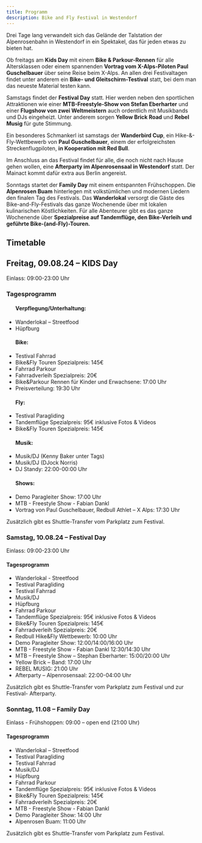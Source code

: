 ```yaml
---
title: Programm
description: Bike and Fly Festival in Westendorf
---
```


Drei Tage lang verwandelt sich das Gelände der Talstation der Alpenrosenbahn in Westendorf in ein Spektakel, das für jeden etwas zu bieten hat.

Ob freitags am **Kids Day** mit einem **Bike & Parkour-Rennen** für alle Altersklassen oder einem spannenden **Vortrag vom X-Alps-Piloten Paul Guschelbauer** über seine Reise beim X-Alps. An allen drei Festivaltagen findet unter anderem ein **Bike- und Gleitschirm-Testival** statt, bei dem man das neueste Material testen kann.

Samstags findet der **Festival Day** statt. Hier werden neben den sportlichen Attraktionen wie einer **MTB-Freestyle-Show von Stefan Eberharter** und einer **Flugshow von zwei Weltmeistern** auch ordentlich mit Musikbands und DJs eingeheizt. Unter anderem sorgen **Yellow Brick Road** und **Rebel Musig** für gute Stimmung.

Ein besonderes Schmankerl ist samstags der **Wanderbird Cup**, ein Hike-&-Fly-Wettbewerb von **Paul Guschelbauer**, einem der erfolgreichsten Streckenflugpiloten, **in Kooperation mit Red Bull**.

Im Anschluss an das Festival findet für alle, die noch nicht nach Hause gehen wollen, eine **Afterparty im Alpenrosensaal in Westendorf** statt. Der Mainact kommt dafür extra aus Berlin angereist.

Sonntags startet der **Family Day** mit einem entspannten Frühschoppen. Die **Alpenrosen Buam** hinterlegen mit volkstümlichen und modernen Liedern den finalen Tag des Festivals. Das **Wanderlokal** versorgt die Gäste des Bike-and-Fly-Festivals das ganze Wochenende über mit lokalen kulinarischen Köstlichkeiten. Für alle Abenteurer gibt es das ganze Wochenende über **Spezialpreise auf Tandemflüge, den Bike-Verleih und geführte Bike-(and-Fly)-Touren.**

## Timetable

<div class="grid md:grid-cols-3 gap-4 mb-10">
  <div class="bg-[#c2deba] shadow-md rounded-lg p-4">
    <h2>Freitag, 09.08.24 – KIDS Day</h2>
    <p>Einlass: 09:00-23:00 Uhr</p>
    <h3>Tagesprogramm</h3>
    <ul>
      <h4>Verpflegung/Unterhaltung:</h4>
      <li>Wanderlokal – Streetfood</li>
      <li>Hüpfburg</li>
      <h4>Bike:</h4>
      <li>Testival Fahrrad</li>
      <li>Bike&Fly Touren Spezialpreis: 145€</li>
      <li>Fahrrad Parkour</li>
      <li>Fahrradverleih Spezialpreis: 20€</li>
      <li>Bike&Parkour Rennen für Kinder und Erwachsene: 17:00 Uhr</li>
      <li>Preisverteilung: 19:30 Uhr</li>
      <h4>Fly:</h4>
      <li>Testival Paragliding</li>
      <li>Tandemflüge Spezialpreis: 95€ inklusive Fotos & Videos</li>
      <li>Bike&Fly Touren Spezialpreis: 145€</li>
      <h4>Musik:</h4>
      <li>Musik/DJ (Kenny Baker unter Tags)</li>
      <li>Musik/DJ (DJock Norris)</li>
      <li>DJ Standy: 22:00-00:00 Uhr</li>
      <h4>Shows:</h4>
      <li>Demo Paragleiter Show: 17:00 Uhr</li>
      <li>MTB - Freestyle Show - Fabian Dankl</li>
      <li>Vortrag von Paul Guschelbauer, Redbull Athlet – X Alps: 17:30 Uhr</li>
    </ul>
    <p>Zusätzlich gibt es Shuttle-Transfer vom Parkplatz zum Festival.</p>
  </div>
  <div class="bg-[#b0def1] shadow-md rounded-lg p-4">
    <h3>Samstag, 10.08.24 – Festival Day</h3>
    <p>Einlass: 09:00-23:00 Uhr</p>
    <h4>Tagesprogramm</h4>
    <ul>
      <li>Wanderlokal - Streetfood</li>
      <li>Testival Paragliding</li>
      <li>Testival Fahrrad</li>
      <li>Musik/DJ</li>
      <li>Hüpfburg</li>
      <li>Fahrrad Parkour</li>
      <li>Tandemflüge Spezialpreis: 95€ inklusive Fotos & Videos</li>
      <li>Bike&Fly Touren Spezialpreis: 145€</li>
      <li>Fahrradverleih Spezialpreis: 20€</li>
      <li>Redbull Hike&Fly Wettbewerb: 10:00 Uhr</li>
      <li>Demo Paragleiter Show: 12:00/14:00/16:00 Uhr</li>
      <li>MTB - Freestyle Show - Fabian Dankl 12:30/14:30 Uhr</li>
      <li>MTB – Freestyle Show – Stephan Eberharter: 15:00/20:00 Uhr</li>
      <li>Yellow Brick – Band: 17:00 Uhr</li>
      <li>REBEL MUSIG: 21:00 Uhr</li>
      <li>Afterparty – Alpenrosensaal: 22:00-04:00 Uhr</li>
    </ul>
    <p>Zusätzlich gibt es Shuttle-Transfer vom Parkplatz zum Festival und zur Festival- Afterparty.</p>
  </div>
  <div class="bg-[#c2deba] shadow-md rounded-lg p-4">
    <h3>Sonntag, 11.08 – Family Day</h3>
    <p>Einlass - Frühshoppen: 09:00 – open end (21:00 Uhr)</p>
    <h4>Tagesprogramm</h4>
    <ul>
      <li>Wanderlokal – Streetfood</li>
      <li>Testival Paragliding</li>
      <li>Testival Fahrrad</li>
      <li>Musik/DJ</li>
      <li>Hüpfburg</li>
      <li>Fahrrad Parkour</li>
      <li>Tandemflüge Spezialpreis: 95€ inklusive Fotos & Videos</li>
      <li>Bike&Fly Touren Spezialpreis: 145€</li>
      <li>Fahrradverleih Spezialpreis: 20€</li>
      <li>MTB - Freestyle Show - Fabian Dankl</li>
      <li>Demo Paragleiter Show: 14:00 Uhr</li>
      <li>Alpenrosen Buam: 11:00 Uhr</li>
    </ul>
    <p>Zusätzlich gibt es Shuttle-Transfer vom Parkplatz zum Festival.</p>
  </div>
</div>


<ContentImageGallery path="/media/programm/gallerie/"/>
